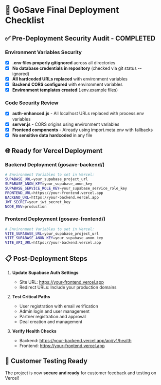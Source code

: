# 🚀 GoSave Final Deployment Checklist

## ✅ Pre-Deployment Security Audit - COMPLETED

### Environment Variables Security
- [x] **.env files properly gitignored** across all directories
- [x] **No database credentials in repository** (checked via git status --ignored)
- [x] **All hardcoded URLs replaced** with environment variables
- [x] **Backend CORS configured** with environment variables
- [x] **Environment templates created** (.env.example files)

### Code Security Review
- [x] **auth-enhanced.js** - All localhost URLs replaced with process.env variables
- [x] **server.js** - CORS origins using environment variables
- [x] **Frontend components** - Already using import.meta.env with fallbacks
- [x] **No sensitive data hardcoded** in any file

## 🌐 Ready for Vercel Deployment

### Backend Deployment (gosave-backend/)
```bash
# Environment Variables to set in Vercel:
SUPABASE_URL=your_supabase_project_url
SUPABASE_ANON_KEY=your_supabase_anon_key
SUPABASE_SERVICE_ROLE_KEY=your_supabase_service_role_key
FRONTEND_URL=https://your-frontend.vercel.app
BACKEND_URL=https://your-backend.vercel.app
JWT_SECRET=your_jwt_secret_key
NODE_ENV=production
```

### Frontend Deployment (gosave-frontend/)
```bash
# Environment Variables to set in Vercel:
VITE_SUPABASE_URL=your_supabase_project_url
VITE_SUPABASE_ANON_KEY=your_supabase_anon_key
VITE_API_URL=https://your-backend.vercel.app
```

## 📋 Post-Deployment Steps

1. **Update Supabase Auth Settings**
   - Site URL: https://your-frontend.vercel.app
   - Redirect URLs: Include your production domains

2. **Test Critical Paths**
   - User registration with email verification
   - Admin login and user management
   - Partner registration and approval
   - Deal creation and management

3. **Verify Health Checks**
   - Backend: https://your-backend.vercel.app/api/v1/health
   - Frontend: https://your-frontend.vercel.app

## 🎯 Customer Testing Ready
The project is now **secure and ready** for customer feedback and testing on Vercel!